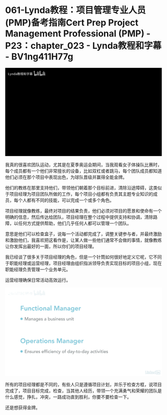 # 061-Lynda教程：项目管理专业人员(PMP)备考指南Cert Prep Project Management Professional (PMP) - P23：chapter_023 - Lynda教程和字幕 - BV1ng411H77g

![](img/1789a43212e3312d00ec6f1e71518c01_0.png)

我真的很喜欢团队运动，尤其是在夏季奥运会期间，当我观看女子体操队比赛时，每个成员都有一个他们非常擅长的设备，比如双杠或者跳马，每个团队成员都知道他们必须在那个项目中表现出色，为球队晋级并赢得全能金牌。

他们的教练在那里支持他们，带领他们朝着那个目标前进，清除沿途障碍，这类似于项目经理为项目团队所做的工作，每个项目小组都有负责其主题专业知识的成员，每个人都有不同的技能，可以完成一个或多个角色。

项目经理就像教练，最终对项目的结果负责，他们必须对项目的愿景和使命有一个明确的信息，然后传达给团队，项目经理在整个过程中提供支持和协调，清除路障，以任何方式提供帮助，他们几乎任何人都可以管理一个团队。

意思是他们可以检查盒子，说每一个活动都完成了，调整关键参与者，并最终激励和激励他们，我喜欢把这看作是，让某人做一些他们通常不会做的事情，就像教练让你发挥出最好的一面，所以你们的项目经理。

我已经谈了很多关于项目经理的角色，但是一个针筒如何很好地定义它呢，它不同于职能经理或运营经理，项目经理由组织指派领导负责实现目标的项目小组，现在职能经理负责管理一个业务单元。

运营经理确保日常活动高效运行。

![](img/1789a43212e3312d00ec6f1e71518c01_2.png)

所有的项目经理都是不同的，有些人只是遵循项目计划，并乐于检查方框，说项目完成了，项目目标完成，检查，当其他人经历，带领一个充满勇气和荣耀的团队是什么感觉，挣扎，冲突，一路成功直到胜利，你要不要检查一下。

还是想获得金牌。
